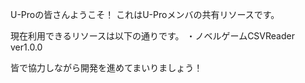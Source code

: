 U-Proの皆さんようこそ！
これはU-Proメンバの共有リソースです。

現在利用できるリソースは以下の通りです。
・ノベルゲームCSVReader ver1.0.0

皆で協力しながら開発を進めてまいりましょう！
